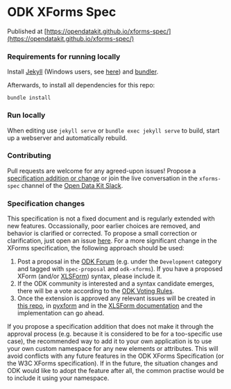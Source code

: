ODK XForms Spec
===========

Published at [https://opendatakit.github.io/xforms-spec/](https://opendatakit.github.io/xforms-spec/)


### Requirements for running locally

Install [Jekyll](https://jekyllrb.com/docs/installation/) (Windows users, see [here](https://jekyllrb.com/docs/windows/)) and [bundler](https://bundler.io).

Afterwards, to install all dependencies for this repo:

	bundle install

### Run locally

When editing use `jekyll serve` or `bundle exec jekyll serve` to build, start up a webserver and automatically rebuild.


### Contributing

Pull requests are welcome for any agreed-upon issues! Propose a [specification addition or change](#specification-changes) or join the live conversation in the `xforms-spec` channel of the [Open Data Kit Slack](http://slack.opendatakit.org/).


### Specification changes

This specification is not a fixed document and is regularly extended with new features. Occassionally, poor earlier choices are removed, and behavior is clarified or corrected. To propose a small correction or clarification, just open an issue [here](https://github.com/opendatakit/xforms-spec/issues). For a more significant change in the XForms specification, the following approach should be used:

1. Post a proposal in the [ODK Forum](https://forum.opendatakit.org) (e.g. under the `Development` category and tagged with `spec-proposal` and `odk-xforms`). If you have a proposed XForm (and/or [XLSForm](https://xlsform.org)) syntax, please include it.
2. If the ODK community is interested and a syntax candidate emerges, there will be a vote according to the [ODK Voting Rules](https://github.com/opendatakit/governance/blob/master/GOVERNANCE.md#voting).
3. Once the extension is approved any relevant issues will be created in [this repo](https://github.com/opendatakit/xforms-spec/issues), in [pyxform](https://github.com/XLSForm/pyxform/issues) and in the [XLSForm documentation](https://github.com/XLSForm/xlsform.github.io/issues) and the implementation can go ahead.

If you propose a specification addition that does not make it through the approval process (e.g. because it is considered to be for a too-specific use case), the recommended way to add it to your own application is to use your own custom namespace for any new elements or attributes. This will avoid conflicts with any future features in the ODK XForms Specification (or the W3C XForms specification). If in the future, the situation changes and ODK would like to adopt the feature after all, the common practise would be to include it using your namespace.